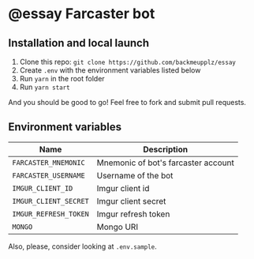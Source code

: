 # @essay Farcaster bot

## Installation and local launch

1. Clone this repo: `git clone https://github.com/backmeupplz/essay`
2. Create `.env` with the environment variables listed below
3. Run `yarn` in the root folder
4. Run `yarn start`

And you should be good to go! Feel free to fork and submit pull requests.

## Environment variables

| Name                  | Description                         |
| --------------------- | ----------------------------------- |
| `FARCASTER_MNEMONIC`  | Mnemonic of bot's farcaster account |
| `FARCASTER_USERNAME`  | Username of the bot                 |
| `IMGUR_CLIENT_ID`     | Imgur client id                     |
| `IMGUR_CLIENT_SECRET` | Imgur client secret                 |
| `IMGUR_REFRESH_TOKEN` | Imgur refresh token                 |
| `MONGO`               | Mongo URI                           |

Also, please, consider looking at `.env.sample`.
